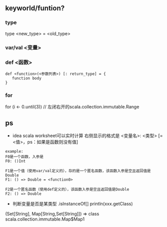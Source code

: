 ## keyworld/funtion?
### type
type \<new_type> = \<old_type>

### var/val <变量>
### def <函数>
```
def <function>(<参数列表>) [: return_type] = {
   function body
}
```
### for
for (i <- 0.until(3))  // 左闭右开的scala.collection.immutable.Range

## ps
- idea scala worksheet可以实时计算
右侧显示的格式是
<变量名>: <类型> [= <值>，ps：如果是函数则没有值]

```
example:
F0是一个函数，入参是
F0: ()Int

F1是一个值（使用var/val定义的），存的是一个匿名函数，该函数入参是空且返回值是Double
F1: () => Double = <function0>

F2是一个匿名函数（使用def定义的），该函数入参是空且返回值是Double
F2: () => Double
```

- 判断变量是否是某类型
.isInstanceOf[<type>]
println(xxx.getClass)

(Set[String], Map[String,Set[String]])  => class scala.collection.immutable.Map$Map1